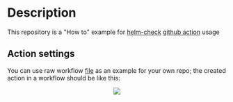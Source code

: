# Description

This repository is a "How to" example for [helm-check](https://github.com/igabaydulin/helm-check-action) [github action](https://github.com/features/actions) usage

## Action settings

You can use raw workflow [file](https://raw.githubusercontent.com/igabaydulin/helm-check-action-sample/master/.github/main.workflow) as an example for your own repo;
the created action in a workflow should be like this:
<p align="center">
  <img src="https://github.com/igabaydulin/helm-check-action-sample/blob/readme/resources/action-settings.png">
</p>
